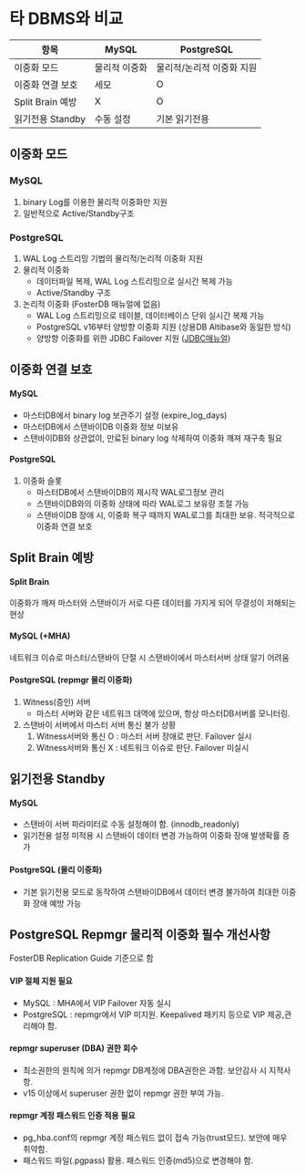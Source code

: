 # 타 DBMS와 비교

| 항목 | MySQL | PostgreSQL |
| --- | --- | --- |
| 이중화 모드 | 물리적 이중화 | 물리적/논리적 이중화 지원 | 
| 이중화 연결 보호 | 세모 | O | 
| Split Brain 예방 | X | O |
| 읽기전용 Standby | 수동 설정 | 기본 읽기전용 |


## 이중화 모드
### MySQL
1. binary Log를 이용한 물리적 이중화만 지원
2. 일반적으로 Active/Standby구조

### PostgreSQL
1. WAL Log 스트리밍 기법의 물리적/논리적 이중화 지원
2. 물리적 이중화
   - 데이터파일 복제, WAL Log 스트리밍으로 실시간 복제 가능
   - Active/Standby 구조
3. 논리적 이중화 (FosterDB 매뉴얼에 없음)
   - WAL Log 스트리밍으로 테이블, 데이터베이스 단위 실시간 복제 가능
   - PostgreSQL v16부터 양방향 이중화 지원 (상용DB Altibase와 동일한 방식)
   - 양방향 이중화를 위한 JDBC Failover 지원 ([JDBC매뉴얼](https://jdbc.postgresql.org/documentation/use/#connection-fail-over))

## 이중화 연결 보호
#### MySQL
- 마스터DB에서 binary log 보관주기 설정 (expire_log_days)
- 마스터DB에서 스탠바이DB 이중화 정보 미보유
- 스탠바이DB와 상관없이, 만료된 binary log 삭제하여 이중화 깨져 재구축 필요

#### PostgreSQL
1. 이중화 슬롯
   - 마스터DB에서 스탠바이DB의 재시작 WAL로그정보 관리
   - 스탠바이DB와의 이중화 상태에 따라 WAL로그 보유량 조절 가능
   - 스탠바이DB 장애 시, 이중화 복구 때까지 WAL로그를 최대한 보유. 적극적으로 이중화 연결 보호

## Split Brain 예방
#### Split Brain
이중화가 깨져 마스터와 스탠바이가 서로 다른 데이터를 가지게 되어 무결성이 저해되는 현상

#### MySQL (+MHA)
네트워크 이슈로 마스터/스탠바이 단절 시 스탠바이에서 마스터서버 상태 알기 어려움

#### PostgreSQL (repmgr 물리 이중화)
1. Witness(증인) 서버
   - 마스터 서버와 같은 네트워크 대역에 있으며, 항상 마스터DB서버를 모니터링.
2. 스탠바이 서버에서 마스터 서버 통신 불가 상황
   1. Witness서버와 통신 O : 마스터 서버 장애로 판단. Failover 실시
   2. Witness서버와 통신 X : 네트워크 이슈로 판단. Failover 미실시

## 읽기전용 Standby
#### MySQL
- 스탠바이 서버 파라미터로 수동 설정해야 함. (innodb_readonly)
- 읽기전용 설정 미적용 시 스탠바이 데이터 변경 가능하여 이중화 장애 발생확률 증가

#### PostgreSQL (물리 이중화)
- 기본 읽기전용 모드로 동작하여 스탠바이DB에서 데이터 변경 불가하여 최대한 이중화 장애 예방 가능

## PostgreSQL Repmgr 물리적 이중화 필수 개선사항
FosterDB Replication Guide 기준으로 함
#### VIP 절체 지원 필요
- MySQL : MHA에서 VIP Failover 자동 실시
- PostgreSQL : repmgr에서 VIP 미지원. Keepalived 패키지 등으로 VIP 제공,관리해야 함.
#### repmgr superuser (DBA) 권한 회수
- 최소권한의 원칙에 의거 repmgr DB계정에 DBA권한은 과함. 보안감사 시 지적사항.
- v15 이상에서 superuser 권한 없이 repmgr 권한 부여 가능.
#### repmgr 계정 패스워드 인증 적용 필요
- pg_hba.conf의 repmgr 계정 패스워드 없이 접속 가능(trust모드). 보안에 매우 취약함.
- 패스워드 파일(.pgpass) 활용. 패스워드 인증(md5)으로 변경해야 함.
